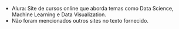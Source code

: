 - Alura: Site de cursos online que aborda temas como Data Science, Machine Learning e Data Visualization.
- Não foram mencionados outros sites no texto fornecido.
